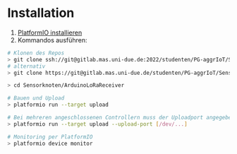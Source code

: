 # Installation #

1. [PlatformIO installieren](http://docs.platformio.org/page/core.html)
2. Kommandos ausführen:

```bash
# Klonen des Repos
> git clone ssh://git@gitlab.mas.uni-due.de:2022/studenten/PG-aggrIoT/Sensorknoten.git
# alternativ
> git clone https://git@gitlab.mas.uni-due.de/studenten/PG-aggrIoT/Sensorknoten.git

> cd Sensorknoten/ArduinoLoRaReceiver

# Bauen und Upload
> platformio run --target upload

# Bei mehreren angeschlossenen Controllern muss der Uploadport angegeben werden
> platformio run --target upload --upload-port [/dev/...]

# Monitoring per PlatformIO
> platformio device monitor
```
